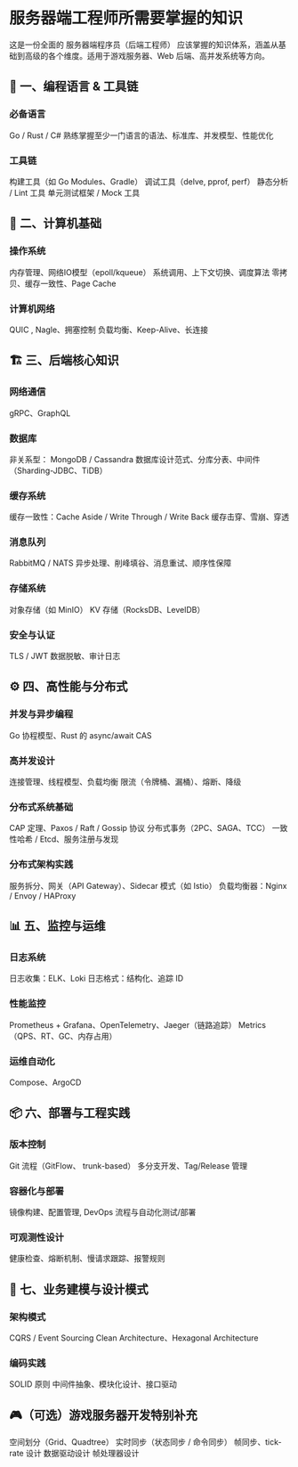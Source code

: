 # 服务器端工程师所需要掌握的知识
这是一份全面的 服务器端程序员（后端工程师） 应该掌握的知识体系，涵盖从基础到高级的各个维度。适用于游戏服务器、Web 后端、高并发系统等方向。
## 🔧 一、编程语言 & 工具链
### 必备语言
Go / Rust / C#  熟练掌握至少一门语言的语法、标准库、并发模型、性能优化
### 工具链
构建工具（如 Go Modules、Gradle）
调试工具（delve, pprof, perf）
静态分析 / Lint 工具
单元测试框架 / Mock 工具
## 🧠 二、计算机基础
### 操作系统
内存管理、网络IO模型（epoll/kqueue）
系统调用、上下文切换、调度算法
零拷贝、缓存一致性、Page Cache
### 计算机网络
QUIC , Nagle、拥塞控制
负载均衡、Keep-Alive、长连接
## 🏗️ 三、后端核心知识
### 网络通信
gRPC、GraphQL
### 数据库
非关系型： MongoDB / Cassandra
数据库设计范式、分库分表、中间件（Sharding-JDBC、TiDB）
### 缓存系统
缓存一致性：Cache Aside / Write Through / Write Back
缓存击穿、雪崩、穿透
### 消息队列
RabbitMQ / NATS 
异步处理、削峰填谷、消息重试、顺序性保障
### 存储系统
对象存储（如 MinIO）
KV 存储（RocksDB、LevelDB）
### 安全与认证
TLS / JWT 
数据脱敏、审计日志
## ⚙️ 四、高性能与分布式
### 并发与异步编程
Go 协程模型、Rust 的 async/await
CAS
### 高并发设计
连接管理、线程模型、负载均衡
限流（令牌桶、漏桶）、熔断、降级
### 分布式系统基础
CAP 定理、Paxos / Raft / Gossip 协议
分布式事务（2PC、SAGA、TCC）
一致性哈希 / Etcd、服务注册与发现
### 分布式架构实践
服务拆分、网关（API Gateway）、Sidecar 模式（如 Istio）
负载均衡器：Nginx / Envoy / HAProxy
## 📊 五、监控与运维
### 日志系统
日志收集：ELK、Loki
日志格式：结构化、追踪 ID
### 性能监控
Prometheus + Grafana、OpenTelemetry、Jaeger（链路追踪）
Metrics（QPS、RT、GC、内存占用）
### 运维自动化
Compose、ArgoCD
## 📦 六、部署与工程实践
### 版本控制
Git 流程（GitFlow、 trunk-based）
多分支开发、Tag/Release 管理
### 容器化与部署
镜像构建、配置管理, DevOps 流程与自动化测试/部署
### 可观测性设计
健康检查、熔断机制、慢请求跟踪、报警规则
## 🧩 七、业务建模与设计模式
### 架构模式
CQRS / Event Sourcing
Clean Architecture、Hexagonal Architecture
### 编码实践
SOLID 原则
中间件抽象、模块化设计、接口驱动
## 🎮（可选）游戏服务器开发特别补充
空间划分（Grid、Quadtree）
实时同步（状态同步 / 命令同步）
帧同步、tick-rate 设计
数据驱动设计
帧处理器设计

